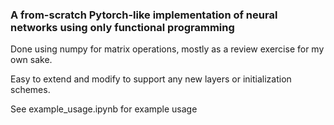 ### A from-scratch Pytorch-like implementation of neural networks using only functional programming

Done using numpy for matrix operations, mostly as a review exercise for my own sake.

Easy to extend and modify to support any new layers or initialization schemes.

See example_usage.ipynb for example usage